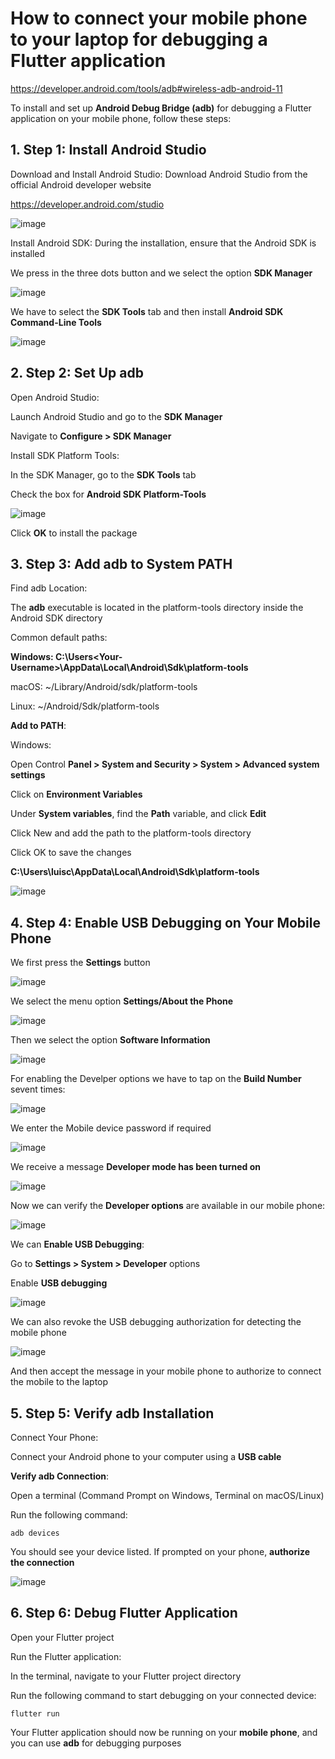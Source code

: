 # How to connect your mobile phone to your laptop for debugging a Flutter application

https://developer.android.com/tools/adb#wireless-adb-android-11

To install and set up **Android Debug Bridge (adb)** for debugging a Flutter application on your mobile phone, follow these steps:

## 1. Step 1: Install Android Studio

Download and Install Android Studio: Download Android Studio from the official Android developer website

https://developer.android.com/studio

![image](https://github.com/luiscoco/Flutter_Connect_Mobile_lesson2/assets/32194879/f86926a5-a306-4c66-85d8-0f808879eee9)

Install Android SDK: During the installation, ensure that the Android SDK is installed

We press in the three dots button and we select the option **SDK Manager**

![image](https://github.com/luiscoco/Flutter_Connect_Mobile_lesson2/assets/32194879/dcff12f6-465d-4a56-83dc-5ccbd3e03778)

We have to select the **SDK Tools** tab and then install **Android SDK Command-Line Tools**

![image](https://github.com/luiscoco/Flutter_Connect_Mobile_lesson2/assets/32194879/f55270bf-8ebf-4e78-b465-56d883f7a20f)

## 2. Step 2: Set Up adb

Open Android Studio:

Launch Android Studio and go to the **SDK Manager**

Navigate to **Configure > SDK Manager**

Install SDK Platform Tools:

In the SDK Manager, go to the **SDK Tools** tab

Check the box for **Android SDK Platform-Tools**

![image](https://github.com/luiscoco/Flutter_Connect_Mobile_lesson2/assets/32194879/8c4a8152-757d-4c23-b967-51ca86c927ed)

Click **OK** to install the package

## 3. Step 3: Add adb to System PATH

Find adb Location:

The **adb** executable is located in the platform-tools directory inside the Android SDK directory

Common default paths:

**Windows: C:\Users\<Your-Username>\AppData\Local\Android\Sdk\platform-tools**

macOS: ~/Library/Android/sdk/platform-tools

Linux: ~/Android/Sdk/platform-tools

**Add to PATH**:

Windows:

Open Control **Panel > System and Security > System > Advanced system settings**

Click on **Environment Variables**

Under **System variables**, find the **Path** variable, and click **Edit**

Click New and add the path to the platform-tools directory

Click OK to save the changes

**C:\Users\luisc\AppData\Local\Android\Sdk\platform-tools**

![image](https://github.com/luiscoco/Flutter_Connect_Mobile_lesson2/assets/32194879/e8decfb6-d6cf-4b33-86cf-188cf60fcc3a)

## 4. Step 4: Enable USB Debugging on Your Mobile Phone

We first press the **Settings** button

![image](https://github.com/luiscoco/Flutter_Connect_Mobile_lesson2/assets/32194879/fccc28b3-3c4d-4457-a91e-f2c2d2423509)

We select the menu option **Settings/About the Phone**

![image](https://github.com/luiscoco/Flutter_Connect_Mobile_lesson2/assets/32194879/1a895a90-0761-49c0-8701-2e027f4d0846)

Then we select the option **Software Information**

![image](https://github.com/luiscoco/Flutter_Connect_Mobile_lesson2/assets/32194879/0ab2bcdd-c1a5-439e-8080-8d604642a9f0)

For enabling the Develper options we have to tap on the **Build Number** sevent times:

![image](https://github.com/luiscoco/Flutter_Connect_Mobile_lesson2/assets/32194879/bf5acf4f-ffe9-42f9-9086-d589c9c2f7c3)

We enter the Mobile device password if required

![image](https://github.com/luiscoco/Flutter_Connect_Mobile_lesson2/assets/32194879/82f224aa-3de2-40d6-954c-d5bb8a7c7786)

We receive a message **Developer mode has been turned on**

![image](https://github.com/luiscoco/Flutter_Connect_Mobile_lesson2/assets/32194879/9a5edffb-5324-45bc-ab91-6eb9cd582ba7)

Now we can verify the **Developer options** are available in our mobile phone:

![image](https://github.com/luiscoco/Flutter_Connect_Mobile_lesson2/assets/32194879/744a152d-0ad1-46c6-8ba7-9009101fce9b)

We can **Enable USB Debugging**:

Go to **Settings > System > Developer** options

Enable **USB debugging**

![image](https://github.com/luiscoco/Flutter_Connect_Mobile_lesson2/assets/32194879/1ed246b5-9799-40fc-a576-86354df535db)

We can also revoke the USB debugging authorization for detecting the mobile phone

![image](https://github.com/luiscoco/Flutter_Connect_Mobile_lesson2/assets/32194879/bc9cae45-a9f1-4ce6-a0e5-d3775c45edeb)

And then accept the message in your mobile phone to authorize to connect the mobile to the laptop

## 5. Step 5: Verify adb Installation

Connect Your Phone:

Connect your Android phone to your computer using a **USB cable**

**Verify adb Connection**:

Open a terminal (Command Prompt on Windows, Terminal on macOS/Linux)

Run the following command:

```
adb devices
```

You should see your device listed. If prompted on your phone, **authorize the connection**

![image](https://github.com/luiscoco/Flutter_Connect_Mobile_lesson2/assets/32194879/e453ae4d-50bd-487c-9427-c9ff584b8627)

## 6. Step 6: Debug Flutter Application

Open your Flutter project

Run the Flutter application:

In the terminal, navigate to your Flutter project directory

Run the following command to start debugging on your connected device:

```
flutter run
```

Your Flutter application should now be running on your **mobile phone**, and you can use **adb** for debugging purposes




